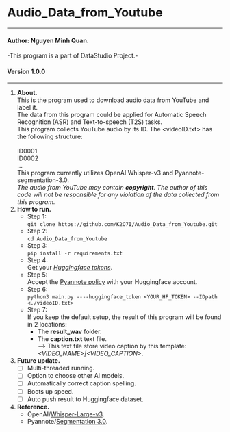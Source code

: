 # Audio_Data_from_Youtube
***
#### Author: Nguyen Minh Quan.
-This program is a part of DataStudio Project.-
#### Version 1.0.0
---
1. **About.**\
   This is the program used to download audio data from YouTube and label it.\
   The data from this program could be applied for Automatic Speech Recognition (ASR) and Text-to-speech (T2S) tasks.\
   This program collects YouTube audio by its ID. The <videoID.txt> has the following structure:\
     <br>
     ID0001<br>
     ID0002<br>
     ...<br>
   This program currently utilizes OpenAI Whisper-v3 and Pyannote-segmentation-3.0.\
   *The audio from YouTube may contain **copyright**. The author of this code will not be responsible for any violation of the data collected from this program.*
3. **How to run.**
   - Step 1:\
   `git clone https://github.com/K2O7I/Audio_Data_from_Youtube.git`
   - Step 2: \
   `cd Audio_Data_from_Youtube`
   - Step 3:\
   `pip install -r requirements.txt`  
   - Step 4:\
    Get your *[Huggingface tokens](https://huggingface.co/settings/tokens)*.
   - Step 5:\
    Accept the [Pyannote policy](https://huggingface.co/pyannote/segmentation-3.0) with your Huggingface account.
   - Step 6:\
    `python3 main.py ----huggingface_token <YOUR_HF_TOKEN> --IDpath <./videoID.txt>`
   - Step 7:\
     If you keep the default setup, the result of this program will be found in 2 locations:
     * The **result_wav** folder.
     * The **caption.txt** text file. <br>--> This text file store video caption by this template: *<VIDEO_NAME>|<VIDEO_CAPTION>*.
4. **Future update.**
    - [ ] Multi-threaded running.
    - [ ] Option to choose other AI models.
    - [ ] Automatically correct caption spelling.
    - [ ] Boots up speed.
    - [ ] Auto push result to Huggingface dataset.
5. **Reference.**
   * OpenAI/[Whisper-Large-v3](https://huggingface.co/openai/whisper-large-v3).
   * Pyannote/[Segmentation 3.0](https://huggingface.co/pyannote/segmentation-3.0).
